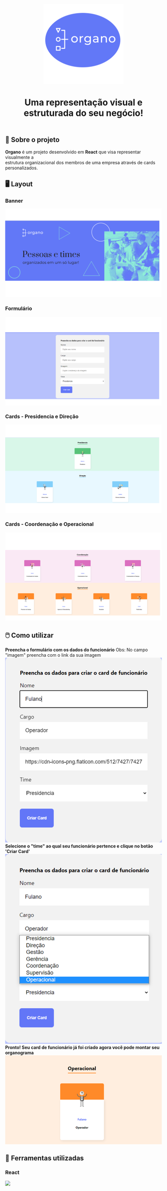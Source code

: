 <header>
<img alt="Logo organo" src='./public/imgs/imagens/logorgano2.png'/>
<h1>Uma representação visual e estruturada do seu negócio!</h1>
</header>

## 📖 Sobre o projeto
 **Organo** é um projeto desenvolvido em **React** que visa representar visualmente a</br>
 estrutura organizacional dos membros de uma empresa através de cards personalizados.
 
 ## 🖥️ Layout 
 
 ### Banner
 ![Post show](https://github.com/marquenrique/organo/blob/master/public/imgs/imagens/print1.png)
 ### Formulário
 ![Post show](https://github.com/marquenrique/organo/blob/master/public/imgs/imagens/print2.png)
 ### Cards - Presidencia e Direção
 ![Post show](https://github.com/marquenrique/organo/blob/master/public/imgs/imagens/print3.png)
 ### Cards - Coordenação e Operacional
 ![Post show](https://github.com/marquenrique/organo/blob/master/public/imgs/imagens/print4.png)
 
 ## 🖱️ Como utilizar
 **Preencha o formulário com os dados do funcionário**
 Obs: No campo "imagem" preencha com o link da sua imagem
 ![Post show](https://github.com/marquenrique/organo/blob/master/public/imgs/imagens/formu.png)
 **Selecione o "time" ao qual seu funcionário pertence e clique no botão 'Criar Card'**
 ![Post show](https://github.com/marquenrique/organo/blob/master/public/imgs/imagens/escolha.png)
 **Pronto! Seu card de funcionário já foi criado agora você pode montar seu organograma**
 ![Post show](https://github.com/marquenrique/organo/blob/master/public/imgs/imagens/card.png)
 
 ## 🔨 Ferramentas utilizadas
 ### React 
 <img src="https://cdn.jsdelivr.net/gh/devicons/devicon/icons/react/react-original.svg"/>



